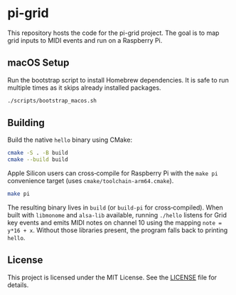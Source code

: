# pi-grid

This repository hosts the code for the pi-grid project. The goal is to map grid
inputs to MIDI events and run on a Raspberry Pi.

## macOS Setup

Run the bootstrap script to install Homebrew dependencies. It is safe to run
multiple times as it skips already installed packages.

```bash
./scripts/bootstrap_macos.sh
```

## Building

Build the native `hello` binary using CMake:

```bash
cmake -S . -B build
cmake --build build
```

Apple Silicon users can cross‑compile for Raspberry Pi with the `make pi`
convenience target (uses `cmake/toolchain-arm64.cmake`).

```bash
make pi
```

The resulting binary lives in `build` (or `build-pi` for cross‑compiled).
When built with `libmonome` and `alsa-lib` available, running `./hello`
listens for Grid key events and emits MIDI notes on channel 10 using the
mapping `note = y*16 + x`. Without those libraries present, the program
falls back to printing `hello`.

## License

This project is licensed under the MIT License. See the [LICENSE](LICENSE) file
for details.
